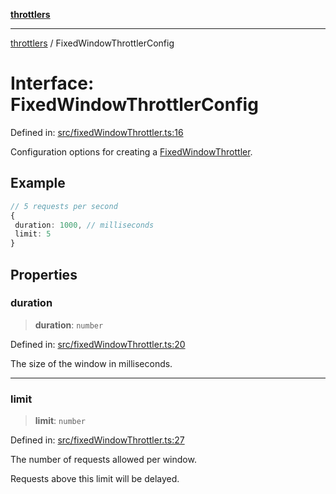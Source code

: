 [**throttlers**](../README.md)

***

[throttlers](../globals.md) / FixedWindowThrottlerConfig

# Interface: FixedWindowThrottlerConfig

Defined in: [src/fixedWindowThrottler.ts:16](https://github.com/havelessbemore/throttlers/blob/0085c42010e9779979ae29dd951b097a22da3fcd/src/fixedWindowThrottler.ts#L16)

Configuration options for creating a [FixedWindowThrottler](../classes/FixedWindowThrottler.md).

## Example

```ts
// 5 requests per second
{
 duration: 1000, // milliseconds
 limit: 5
}
```

## Properties

### duration

> **duration**: `number`

Defined in: [src/fixedWindowThrottler.ts:20](https://github.com/havelessbemore/throttlers/blob/0085c42010e9779979ae29dd951b097a22da3fcd/src/fixedWindowThrottler.ts#L20)

The size of the window in milliseconds.

***

### limit

> **limit**: `number`

Defined in: [src/fixedWindowThrottler.ts:27](https://github.com/havelessbemore/throttlers/blob/0085c42010e9779979ae29dd951b097a22da3fcd/src/fixedWindowThrottler.ts#L27)

The number of requests allowed per window.

Requests above this limit will be delayed.
